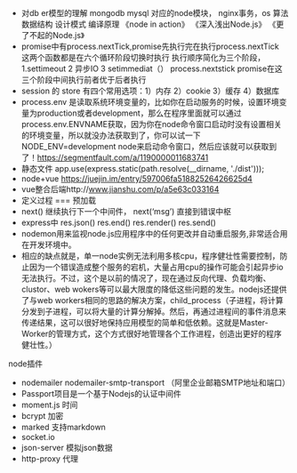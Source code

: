 * 对db er模型的理解 mongodb mysql 对应的node模块， nginx事务，os 算法 数据结构 设计模式 编译原理   《node in action》 《深入浅出Node.js》 《更了不起的Node.js》
* promise中有process.nextTick,promise先执行完在执行process.nextTick   这两个函数都是在六个循环阶段切换时执行  执行顺序简化为三个阶段，1.settimeout 2 异步IO 3 setimmediat（）   process.nextstick  promise在这三个阶段中间执行前者优于后者执行
* session 的 store 有四个常用选项：1）内存 2）cookie 3）缓存 4）数据库  
* process.env 是读取系统环境变量的，比如你在启动服务的时候，设置环境变量为production或者development，那么在程序里面就可以通过process.env.ENVNAME获取，因为你在node命令窗口启动时没有设置相关的环境变量，所以就没办法获取到了，你可以试一下NODE_ENV=development node来启动命令窗口，然后应该就可以获取到了！https://segmentfault.com/a/1190000011683741
* 静态文件 app.use(express.static(path.resolve(__dirname, './dist')));
* node+vue https://juejin.im/entry/597006fa51882526426625d4
* vue整合后端http://www.jianshu.com/p/a5e63c033164
* 定义过程 === 预加载
* next() 继续执行下一个中间件， next(‘msg’) 直接到错误中枢
* express中 res.json() res.end() res.render() res.send()
* nodemon用来监视node.js应用程序中的任何更改并自动重启服务,非常适合用在开发环境中。
* 相应的缺点就是，单一node实例无法利用多核cpu，程序健壮性需要控制，防止因为一个错误造成整个服务的宕机，大量占用cpu的操作可能会引起异步io无法执行。不过，这个是以前的情况了，现在通过反向代理、负载均衡、clustor、web wokers等可以最大限度的降低这些问题的发生。nodejs还提供了与web workers相同的思路的解决方案，child_process（子进程，将计算分发到子进程，可以将大量的计算分解掉。然后，再通过进程间的事件消息来传递结果，这可以很好地保持应用模型的简单和低依赖。这就是Master-Worker的管理方式，这个方式很好地管理各个工作进程，创造出更好的程序健壮性。）

node插件
* nodemailer    nodemailer-smtp-transport  （阿里企业邮箱SMTP地址和端口）
* Passport项目是一个基于Nodejs的认证中间件
* moment.js 时间
* bcrypt 加密
* marked 支持markdown
* socket.io
* json-server 模拟json数据
* http-proxy 代理
